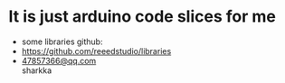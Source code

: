 # It is just arduino code slices for me   
+ some libraries github:  
+ https://github.com/reeedstudio/libraries  
+ 47857366@qq.com  
sharkka  